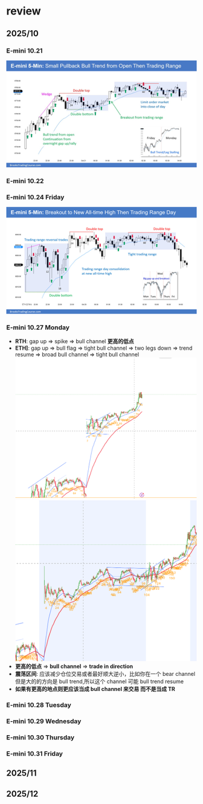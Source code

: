 # review

## 2025/10

### E-mini 10.21

![alt text](image-13.png)

### E-mini 10.22

### E-mini 10.24 Friday

![alt text](image-24.png)

### E-mini 10.27 Monday

- **RTH**: gap up => spike => bull channel **更高的低点**
- **ETH]**: gap up => bull flag => tight bull channel => two legs down => trend resume => broad bull channel => tight bull channel
  ![alt text](image-22.png)
  ![alt text](image-23.png)
- **更高的低点** => **bull channel** => **trade in direction**
- **震荡区间**: 应该减少仓位交易或者最好顺大逆小，比如你在一个 bear channel 但是大的的方向是 bull trend,所以这个 channel 可能 bull trend resume
- **如果有更高的地点则更应该当成 bull channel 来交易 而不是当成 TR**

### E-mini 10.28 Tuesday

### E-mini 10.29 Wednesday

### E-mini 10.30 Thursday

### E-mini 10.31 Friday

## 2025/11

## 2025/12
